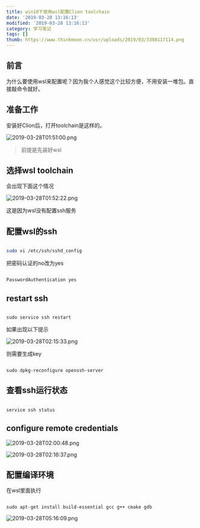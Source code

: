 ```yaml
---
title: win10下使用wsl配置Clion toolchain
date: '2019-03-28 13:16:13'
modified: '2019-03-28 13:16:13'
category: 学习笔记
tags: []
thumb: https://www.thinkmoon.cn/usr/uploads/2019/03/3388117114.png
---
```


## 前言
为什么要使用wsl来配置呢？因为我个人感觉这个比较方便，不用安装一堆包。直接敲命令就好。

## 准备工作
安装好Clion后，打开toolchain是这样的。
![2019-03-28T01:51:00.png][1]
> 前提是先装好wsl

## 选择wsl toolchain
会出现下面这个情况
![2019-03-28T01:52:22.png][2]
这是因为wsl没有配置ssh服务

## 配置wsl的ssh

```bash
sudo vi /etc/ssh/sshd_config
```
把密码认证的no改为yes
```
PasswordAuthentication yes
```
## restart ssh
```
sudo service ssh restart 
```
如果出现以下提示
![2019-03-28T02:15:33.png][3]
则需要生成key
```
sudo dpkg-reconfigure openssh-server
```
## 查看ssh运行状态
```
service ssh status
```

## configure remote credentials
![2019-03-28T02:00:48.png][4]
![2019-03-28T02:16:37.png][5]

## 配置编译环境
在wsl里面执行
```
sudo apt-get install build-essential gcc g++ cmake gdb
```
![2019-03-28T05:16:09.png][6]


  [1]: https://www.thinkmoon.cn/usr/uploads/2019/03/3388117114.png
  [2]: https://www.thinkmoon.cn/usr/uploads/2019/03/3588185930.png
  [3]: https://www.thinkmoon.cn/usr/uploads/2019/03/1786204809.png
  [4]: https://www.thinkmoon.cn/usr/uploads/2019/03/827550189.png
  [5]: https://www.thinkmoon.cn/usr/uploads/2019/03/3808045947.png
  [6]: https://www.thinkmoon.cn/usr/uploads/2019/03/4186950507.png